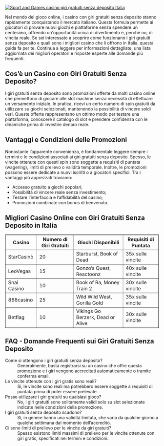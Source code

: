 [![Sport and Games casino giri gratuiti senza deposito Italia](https://123-caf.pages.dev/gitsignup.png)](https://vrmoo.ru/Bt82HjjY)

<p>Nel mondo del gioco online, i casino con giri gratuiti senza deposito stanno rapidamente conquistando il mercato italiano. Questa formula permette ai giocatori di provare nuovi giochi e piattaforme senza spendere un centesimo, offrendo un'opportunità unica di divertimento e, perché no, di vincita reale. Se sei interessato a scoprire come funzionano i giri gratuiti senza deposito e quali sono i migliori casino che li offrono in Italia, questa guida fa per te. Continua a leggere per informazioni dettagliate, una lista aggiornata dei migliori operatori e risposte esperte alle domande più frequenti.</p>  <h2>Cos’è un Casino con Giri Gratuiti Senza Deposito?</h2> <p>I giri gratuiti senza deposito sono promozioni offerte da molti casino online che permettono di giocare alle slot machine senza necessità di effettuare un versamento iniziale. In pratica, ricevi un certo numero di spin gratuiti da utilizzare su giochi selezionati, mantenendo la possibilità di vincere soldi veri. Queste offerte rappresentano un ottimo modo per testare una piattaforma, conoscere il catalogo di slot e prendere confidenza con le dinamiche prima di investire denaro reale.</p>  <h2>Vantaggi e Condizioni delle Promozioni</h2> <p>Nonostante l’apparente convenienza, è fondamentale leggere sempre i termini e le condizioni associati ai giri gratuiti senza deposito. Spesso, le vincite ottenute con questi spin sono soggette a requisiti di puntata (wagering), limiti di prelievo o validità temporale. Inoltre, le promozioni possono essere dedicate a nuovi iscritti o a giocatori specifici. Tra i vantaggi più apprezzati troviamo:</p> <ul> <li>Accesso gratuito a giochi popolari;</li> <li>Possibilità di vincere reale senza investimento;</li> <li>Testare l’interfaccia e l’affidabilità del casino;</li> <li>Promozioni combinate con bonus di benvenuto.</li> </ul>  <h2>Migliori Casino Online con Giri Gratuiti Senza Deposito in Italia</h2> <table border="1" cellpadding="5" cellspacing="0"> <thead> <tr> <th>Casino</th> <th>Numero di Giri Gratuiti</th> <th>Giochi Disponibili</th> <th>Requisiti di Puntata</th> </tr> </thead> <tbody> <tr> <td>StarCasinò</td> <td>20</td> <td>Starburst, Book of Dead</td> <td>35x sulle vincite</td> </tr> <tr> <td>LeoVegas</td> <td>15</td> <td>Gonzo’s Quest, Reactoonz</td> <td>40x sulle vincite</td> </tr> <tr> <td>Snai Casino</td> <td>10</td> <td>Book of Ra, Money Train 2</td> <td>30x sulle vincite</td> </tr> <tr> <td>888casino</td> <td>25</td> <td>Wild Wild West, Gorilla Gold</td> <td>35x sulle vincite</td> </tr> <tr> <td>Betflag</td> <td>10</td> <td>Vikings Go Berzerk, Dead or Alive</td> <td>30x sulle vincite</td> </tr> </tbody> </table>  <h2>FAQ - Domande Frequenti sui Giri Gratuiti Senza Deposito</h2> <dl> <dt>Come si ottengono i giri gratuiti senza deposito?</dt> <dd>Generalmente, basta registrarsi su un casino che offre questa promozione e i giri vengono accreditati automaticamente o tramite conferma email.</dd>  <dt>Le vincite ottenute con i giri gratis sono reali?</dt> <dd>Sì, le vincite sono reali ma potrebbero essere soggette a requisiti di puntata prima di poter essere prelevate.</dd>  <dt>Posso utilizzare i giri gratuiti su qualsiasi gioco?</dt> <dd>No, i giri gratuiti sono solitamente validi solo su slot selezionate indicate nelle condizioni della promozione.</dd>  <dt>I giri gratuiti senza deposito scadono?</dt> <dd>Sì, in genere hanno una validità limitata, che varia da qualche giorno a qualche settimana dal momento dell’accredito.</dd>  <dt>Ci sono limiti di prelievo per le vincite da giri gratuiti?</dt> <dd>Spesso esistono limiti massimi di prelievo per le vincite ottenute con giri gratis, specificati nei termini e condizioni.</dd> </dl>